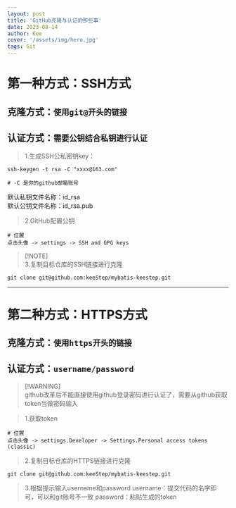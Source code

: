```yaml
---
layout: post
title: 'GitHub克隆与认证的那些事'
date: 2023-08-14
author: Kee
cover: '/assets/img/hero.jpg'
tags: Git
---
```


# 第一种方式：SSH方式
## 克隆方式：`使用git@开头的链接`
## 认证方式：`需要公钥结合私钥进行认证`

> 1.生成SSH公私密钥key：
``` shell
ssh-keygen -t rsa -C "xxxx@163.com"

# -C 是你的github邮箱账号
```
 默认私钥文件名称：id_rsa </br>
 默认公钥文件名称：id_rsa.pub

> 2.GitHub配置公钥
``` shell
# 位置
点击头像 -> settings -> SSH and GPG keys
```
> [!NOTE]\
> 3.复制目标仓库的SSH链接进行克隆
``` shell
git clone git@github.com:keeStep/mybatis-keestep.git
```
---

# 第二种方式：HTTPS方式
## 克隆方式：`使用https开头的链接`
## 认证方式：`username/password`

> [!WARNING]\
> github改革后不能直接使用github登录密码进行认证了，需要从github获取token当做密码输入

> 1.获取token
``` shell
# 位置
点击头像 -> settings.Developer -> Settings.Personal access tokens (classic) 
```

> 2.复制目标仓库的HTTPS链接进行克隆
``` shell
git clone git@github.com:keeStep/mybatis-keestep.git
```

> 3.根据提示输入username和password
username：提交代码的名字即可，可以和git账号不一致
password：粘贴生成的token